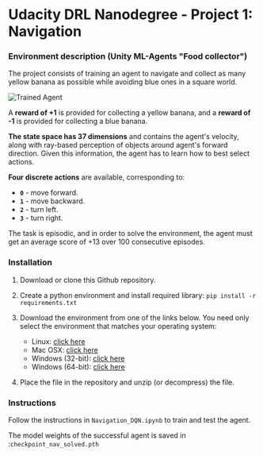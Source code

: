 [//]: # (Image References)

[image1]: https://user-images.githubusercontent.com/10624937/42135619-d90f2f28-7d12-11e8-8823-82b970a54d7e.gif "Trained Agent"

# Udacity DRL Nanodegree - Project 1: Navigation

### Environment description (Unity ML-Agents "Food collector")

The project consists of training an agent to navigate and collect as many yellow banana as possible while avoiding blue ones in a square world.  

![Trained Agent][image1]

A **reward of +1** is provided for collecting a yellow banana, and a **reward of -1** is provided for collecting a blue banana.

**The state space has 37 dimensions** and contains the agent's velocity, along with ray-based perception of objects around agent's forward direction.  Given this information, the agent has to learn how to best select actions.    
  
**Four discrete actions** are available, corresponding to:
- **`0`** - move forward.
- **`1`** - move backward.
- **`2`** - turn left.
- **`3`** - turn right.

The task is episodic, and in order to solve the environment, the agent must get an average score of +13 over 100 consecutive episodes.

### Installation

1. Download or clone this Github repository.

2. Create a python environment and install required library: `pip install -r requirements.txt`

3. Download the environment from one of the links below.  You need only select the environment that matches your operating system:
    - Linux: [click here](https://s3-us-west-1.amazonaws.com/udacity-drlnd/P1/Banana/Banana_Linux.zip)
    - Mac OSX: [click here](https://s3-us-west-1.amazonaws.com/udacity-drlnd/P1/Banana/Banana.app.zip)
    - Windows (32-bit): [click here](https://s3-us-west-1.amazonaws.com/udacity-drlnd/P1/Banana/Banana_Windows_x86.zip)
    - Windows (64-bit): [click here](https://s3-us-west-1.amazonaws.com/udacity-drlnd/P1/Banana/Banana_Windows_x86_64.zip)
    

4. Place the file in the repository and unzip (or decompress) the file. 

### Instructions

Follow the instructions in `Navigation_DQN.ipynb` to train and test the agent.

The model weights of the successful agent is saved in :`checkpoint_nav_solved.pth`   


